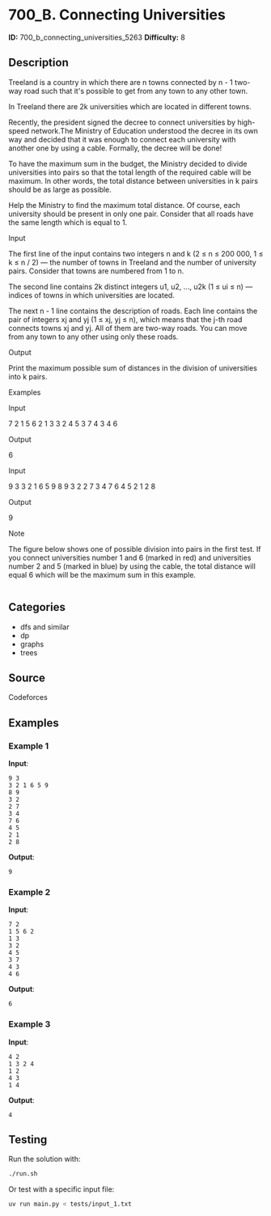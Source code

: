 # 700_B. Connecting Universities

**ID:** 700_b_connecting_universities_5263
**Difficulty:** 8

## Description

Treeland is a country in which there are n towns connected by n - 1 two-way road such that it's possible to get from any town to any other town. 

In Treeland there are 2k universities which are located in different towns. 

Recently, the president signed the decree to connect universities by high-speed network.The Ministry of Education understood the decree in its own way and decided that it was enough to connect each university with another one by using a cable. Formally, the decree will be done! 

To have the maximum sum in the budget, the Ministry decided to divide universities into pairs so that the total length of the required cable will be maximum. In other words, the total distance between universities in k pairs should be as large as possible. 

Help the Ministry to find the maximum total distance. Of course, each university should be present in only one pair. Consider that all roads have the same length which is equal to 1. 

Input

The first line of the input contains two integers n and k (2 ≤ n ≤ 200 000, 1 ≤ k ≤ n / 2) — the number of towns in Treeland and the number of university pairs. Consider that towns are numbered from 1 to n. 

The second line contains 2k distinct integers u1, u2, ..., u2k (1 ≤ ui ≤ n) — indices of towns in which universities are located. 

The next n - 1 line contains the description of roads. Each line contains the pair of integers xj and yj (1 ≤ xj, yj ≤ n), which means that the j-th road connects towns xj and yj. All of them are two-way roads. You can move from any town to any other using only these roads. 

Output

Print the maximum possible sum of distances in the division of universities into k pairs.

Examples

Input

7 2
1 5 6 2
1 3
3 2
4 5
3 7
4 3
4 6


Output

6


Input

9 3
3 2 1 6 5 9
8 9
3 2
2 7
3 4
7 6
4 5
2 1
2 8


Output

9

Note

The figure below shows one of possible division into pairs in the first test. If you connect universities number 1 and 6 (marked in red) and universities number 2 and 5 (marked in blue) by using the cable, the total distance will equal 6 which will be the maximum sum in this example. 

<image>

## Categories

- dfs and similar
- dp
- graphs
- trees

## Source

Codeforces

## Examples

### Example 1

**Input**:
```
9 3
3 2 1 6 5 9
8 9
3 2
2 7
3 4
7 6
4 5
2 1
2 8
```

**Output**:
```
9
```

### Example 2

**Input**:
```
7 2
1 5 6 2
1 3
3 2
4 5
3 7
4 3
4 6
```

**Output**:
```
6
```

### Example 3

**Input**:
```
4 2
1 3 2 4
1 2
4 3
1 4
```

**Output**:
```
4
```


## Testing

Run the solution with:

```bash
./run.sh
```

Or test with a specific input file:

```bash
uv run main.py < tests/input_1.txt
```
